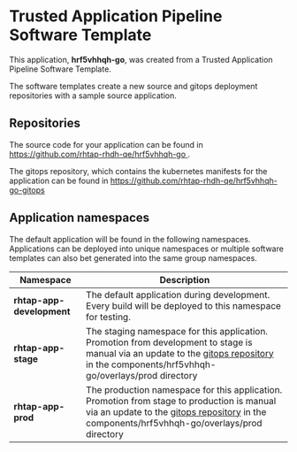 # Trusted Application Pipeline Software Template

This application, **hrf5vhhqh-go**, was created from a Trusted Application Pipeline Software Template.

The software templates create a new source and gitops deployment repositories with a sample source application. 

## Repositories

The source code for your application can be found in [https://github.com/rhtap-rhdh-qe/hrf5vhhqh-go ](https://github.com/rhtap-rhdh-qe/hrf5vhhqh-go ).
 
The gitops repository, which contains the kubernetes manifests for the application can be found in 
[https://github.com/rhtap-rhdh-qe/hrf5vhhqh-go-gitops ](https://github.com/rhtap-rhdh-qe/hrf5vhhqh-go-gitops ) 

## Application namespaces 

The default application will be found in the following namespaces. Applications can be deployed into unique namespaces or multiple software templates can also bet generated into the same group namespaces.  

|  Namespace   |  Description   |  
| -------- | -------- |   
| **rhtap-app-development** | The default application during development. Every build will be deployed to this namespace for testing. | 
| **rhtap-app-stage** | The staging namespace for this application. Promotion from development to stage is manual via an update to the [gitops repository](https://github.com/rhtap-rhdh-qe/hrf5vhhqh-go-gitops ) in the components/hrf5vhhqh-go/overlays/prod directory |  
| **rhtap-app-prod** | The production namespace for this application. Promotion from stage to production is manual via an update to the [gitops repository](https://github.com/rhtap-rhdh-qe/hrf5vhhqh-go-gitops ) in the components/hrf5vhhqh-go/overlays/prod directory | 